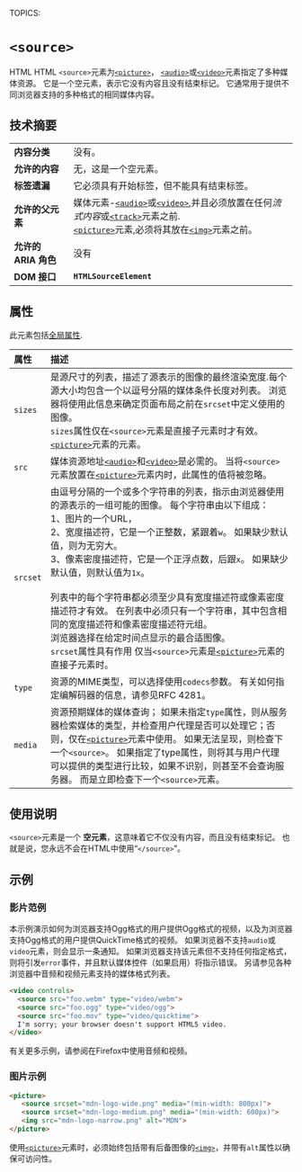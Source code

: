 TOPICS: <source>

# `<source>`

HTML HTML `<source>`元素为[`<picture>`](/zh-hans/webfrontend/<picture>)，
[`<audio>`](/zh-hans/webfrontend/<audio>)或[`<video>`](/zh-hans/webfrontend/<video>)元素指定了多种媒体资源。
它是一个空元素，表示它没有内容且没有结束标记。 它通常用于提供不同浏览器支持的多种格式的相同媒体内容。

## 技术摘要

|  |  |
| :-- | :-- |
| **内容分类** | 没有。 |
| **允许的内容** | 无，这是一个空元素。 |
| **标签遗漏** | 它必须具有开始标签，但不能具有结束标签。 |
| **允许的父元素** | 媒体元素-[`<audio>`](/zh-hans/webfrontend/<audio>)或[`<video>`](/zh-hans/webfrontend/<video>),并且必须放置在任何*流式内容*或[`<track>`](/zh-hans/webfrontend/<track>)元素之前.<br>[`<picture>`](/zh-hans/webfrontend/<picture>)元素,必须将其放在[`<img>`](/zh-hans/webfrontend/<img>)元素之前。 |
| **允许的 ARIA 角色** | 没有 |
| **DOM 接口** | **`HTMLSourceElement`** |

## 属性

此元素包括[全局属性](/zh-hans/webfrontend/HTML_Global_Attributes).

| 属性 | 描述 |
| :-- | :-- |
| `sizes` | 是源尺寸的列表，描述了源表示的图像的最终渲染宽度.每个源大小均包含一个以逗号分隔的媒体条件长度对列表。 浏览器将使用此信息来确定页面布局之前在`srcset`中定义使用的图像。<br>`sizes`属性仅在`<source>`元素是直接子元素时才有效。[`<picture>`](/zh-hans/webfrontend/<picture>)元素的元素。|
| `src` | 媒体资源地址[`<audio>`](/zh-hans/webfrontend/<audio>)和[`<video>`](/zh-hans/webfrontend/<video>)是必需的。 当将`<source>`元素放置在[`<picture>`](/zh-hans/webfrontend/<picture>)元素内时，此属性的值将被忽略。 |
| `srcset` | 由逗号分隔的一个或多个字符串的列表，指示由浏览器使用的源表示的一组可能的图像。 每个字符串由以下组成：<br> 1、图片的一个URL，<br> 2、宽度描述符，它是一个正整数，紧跟着`w`。 如果缺少默认值，则为无穷大。<br> 3、像素密度描述符，它是一个正浮点数，后跟`x`。 如果缺少默认值，则默认值为`1x`。<br> <br>列表中的每个字符串都必须至少具有宽度描述符或像素密度描述符才有效。 在列表中必须只有一个字符串，其中包含相同的宽度描述符和像素密度描述符元组。<br>浏览器选择在给定时间点显示的最合适图像。<br> `srcset`属性具有作用 仅当`<source>`元素是[`<picture>`](/zh-hans/webfrontend/<picture>)元素的直接子元素时。|
| `type` | 资源的MIME类型，可以选择使用`codecs`参数。 有关如何指定编解码器的信息，请参见RFC 4281。 |
| `media` | 资源预期媒体的媒体查询； 如果未指定`type`属性，则从服务器检索媒体的类型，并检查用户代理是否可以处理它；否则，仅在[`<picture>`](/zh-hans/webfrontend/<picture>)元素中使用。 如果无法呈现，则检查下一个`<source>`。 如果指定了type属性，则将其与用户代理可以提供的类型进行比较，如果不识别，则甚至不会查询服务器。 而是立即检查下一个`<source>`元素。|

## 使用说明

`<source>`元素是一个 **空元素**，这意味着它不仅没有内容，而且没有结束标记。 也就是说，您永远不会在HTML中使用“`</source>`”。

## 示例

### 影片范例

本示例演示如何为浏览器支持Ogg格式的用户提供Ogg格式的视频，以及为浏览器支持Ogg格式的用户提供QuickTime格式的视频。 如果浏览器不支持`audio`或`video`元素，则会显示一条通知。
如果浏览器支持该元素但不支持任何指定格式，则将引发`error`事件，并且默认媒体控件（如果启用）将指示错误。 另请参见各种浏览器中音频和视频元素支持的媒体格式列表。

```html
<video controls>
  <source src="foo.webm" type="video/webm">
  <source src="foo.ogg" type="video/ogg">
  <source src="foo.mov" type="video/quicktime">
  I'm sorry; your browser doesn't support HTML5 video.
</video>
```

有关更多示例，请参阅在Firefox中使用音频和视频。

### 图片示例

```html
<picture>
   <source srcset="mdn-logo-wide.png" media="(min-width: 800px)">
   <source srcset="mdn-logo-medium.png" media="(min-width: 600px)">
   <img src="mdn-logo-narrow.png" alt="MDN">
</picture>
```

使用[`<picture>`](/zh-hans/webfrontend/<picture>)元素时，必须始终包括带有后备图像的[`<img>`](/zh-hans/webfrontend/<img>)，并带有`alt`属性以确保可访问性。
